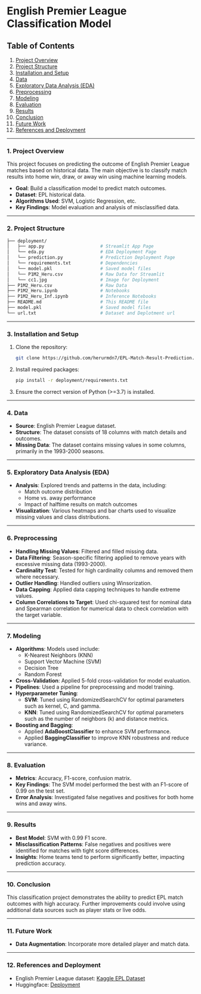 # English Premier League Classification Model

## Table of Contents
1. [Project Overview](#Project-Overview)
2. [Project Structure](#project-structure)
3. [Installation and Setup](#installation-and-setup)
4. [Data](#data)
5. [Exploratory Data Analysis (EDA)](#exploratory-data-analysis-eda)
6. [Preprocessing](#preprocessing)
7. [Modeling](#modeling)
8. [Evaluation](#evaluation)
9. [Results](#results)
10. [Conclusion](#conclusion)
11. [Future Work](#future-work)
12. [References and Deployment](#references-and-deployment)

---

### 1. Project Overview
This project focuses on predicting the outcome of English Premier League matches based on historical data. The main objective is to classify match results into home win, draw, or away win using machine learning models.

- **Goal**: Build a classification model to predict match outcomes.
- **Dataset**: EPL historical data.
- **Algorithms Used**: SVM, Logistic Regression, etc.
- **Key Findings**: Model evaluation and analysis of misclassified data.

---

### 2. Project Structure
```bash
├── deployment/
│   ├── app.py                     # Streamlit App Page
│   └── eda.py                     # EDA Deployment Page
│   └── prediction.py              # Prediction Deployment Page
│   └── requirements.txt           # Dependencies
│   └── model.pkl                  # Saved model files
│   └── P1M2_Heru.csv              # Raw Data for Streamlit
│   └── cc1.jpg                    # Image for Deployment
├── P1M2_Heru.csv                  # Raw Data
├── P1M2_Heru.ipynb                # Notebooks
├── P1M2_Heru_Inf.ipynb            # Inference Notebooks
├── README.md                      # This README file
├── model.pkl                      # Saved model files
└── url.txt                        # Dataset and Deplotment url
```

---

### 3. Installation and Setup
1. Clone the repository:
   ```bash
   git clone https://github.com/herurmdn7/EPL-Match-Result-Prediction.git
   ```
2. Install required packages:
   ```bash
   pip install -r deployment/requirements.txt
   ```
3. Ensure the correct version of Python (>=3.7) is installed.

---

### 4. Data
- **Source**: English Premier League dataset.
- **Structure**: The dataset consists of 18 columns with match details and outcomes.
- **Missing Data**: The dataset contains missing values in some columns, primarily in the 1993-2000 seasons.

---

### 5. Exploratory Data Analysis (EDA)
- **Analysis**: Explored trends and patterns in the data, including:
  - Match outcome distribution
  - Home vs. away performance
  - Impact of halftime results on match outcomes
- **Visualization**: Various heatmaps and bar charts used to visualize missing values and class distributions.

---

### 6. Preprocessing
- **Handling Missing Values**: Filtered and filled missing data.
- **Data Filtering**: Season-specific filtering applied to remove years with excessive missing data (1993-2000).
- **Cardinality Test**: Tested for high cardinality columns and removed them where necessary.
- **Outlier Handling**: Handled outliers using Winsorization.
- **Data Capping**: Applied data capping techniques to handle extreme values.
- **Column Correlations to Target**: Used chi-squared test for nominal data and Spearman correlation for numerical data to check correlation with the target variable.


---

### 7. Modeling
- **Algorithms**: Models used include:
  - K-Nearest Neighbors (KNN)
  - Support Vector Machine (SVM)
  - Decision Tree
  - Random Forest
- **Cross-Validation**: Applied 5-fold cross-validation for model evaluation.
- **Pipelines**: Used a pipeline for preprocessing and model training.
- **Hyperparameter Tuning**:
  - **SVM**: Tuned using RandomizedSearchCV for optimal parameters such as kernel, C, and gamma.
  - **KNN**: Tuned using RandomizedSearchCV for optimal parameters such as the number of neighbors (k) and distance metrics.
- **Boosting and Bagging**:
  - Applied **AdaBoostClassifier** to enhance SVM performance.
  - Applied **BaggingClassifier** to improve KNN robustness and reduce variance.


---

### 8. Evaluation
- **Metrics**: Accuracy, F1-score, confusion matrix.
- **Key Findings**: The SVM model performed the best with an F1-score of 0.99 on the test set.
- **Error Analysis**: Investigated false negatives and positives for both home wins and away wins.

---

### 9. Results
- **Best Model**: SVM with 0.99 F1 score.
- **Misclassification Patterns**: False negatives and positives were identified for matches with tight score differences.
- **Insights**: Home teams tend to perform significantly better, impacting prediction accuracy.

---

### 10. Conclusion
This classification project demonstrates the ability to predict EPL match outcomes with high accuracy. Further improvements could involve using additional data sources such as player stats or live odds.

---

### 11. Future Work
- **Data Augmentation**: Incorporate more detailed player and match data.

---

### 12. References and Deployment
- English Premier League dataset: [Kaggle EPL Dataset](https://www.kaggle.com/datasets/irkaal/english-premier-league-results)
- Huggingface: [Deployment](https://huggingface.co/spaces/Flickerjet/EPL_Result_Prediction)
